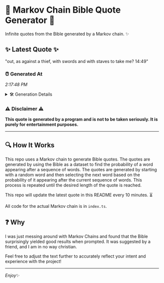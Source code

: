 # 📖 Markov Chain Bible Quote Generator 📖

Infinite quotes from the Bible generated by a Markov chain. ✨

## ✨ Latest Quote ✨
"out, as against a thief, with swords and with staves to take me? 14:49"

### ⏰ Generated At
*2:17:48 PM*

<details>
    <summary>🛠️ Generation Details</summary>
    <p>
        <strong>🌱 Seed:</strong> out,<br>
        <strong>🔄 Iterations:</strong> 13<br>
        <strong>📜 Context History:</strong><br>[ out, ]: as<br>[ out,, as ]: against<br>[ out,, as, against ]: a<br>[ out,, as, against, a ]: thief,<br>[ out,, as, against, a, thief, ]: with<br>[ out,, as, against, a, thief,, with ]: swords<br>[ as, against, a, thief,, with, swords ]: and<br>[ against, a, thief,, with, swords, and ]: with<br>[ a, thief,, with, swords, and, with ]: staves<br>[ thief,, with, swords, and, with, staves ]: to<br>[ with, swords, and, with, staves, to ]: take<br>[ swords, and, with, staves, to, take ]: me?<br>[ and, with, staves, to, take, me? ]: 14:49<br>
    </p>
</details>

### ⚠️ Disclaimer ⚠️
**This quote is generated by a program and is not to be taken seriously. It is purely for entertainment purposes.**

---

## 🔍 How It Works

This repo uses a Markov chain to generate Bible quotes. The quotes are generated by using the Bible as a dataset to find the probability of a word appearing after a sequence of words. The quotes are generated by starting with a random word and then selecting the next word based on the probability of it appearing after the current sequence of words. This process is repeated until the desired length of the quote is reached.

This repo will update the latest quote in this README every 10 minutes. ⏳

All code for the actual Markov chain is in `index.ts`.

## ❓ Why

I was just messing around with Markov Chains and found that the Bible surprisingly yielded good results when prompted. 
It was suggested by a friend, and I am in no way christian.

Feel free to adjust the text further to accurately reflect your intent and experience with the project!

---

*Enjoy*✨
